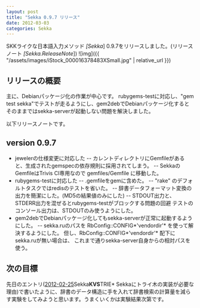 ```yaml
---
layout: post
title: "Sekka 0.9.7 リリース"
date: 2012-03-03
categories: Sekka
---
```

SKKライクな日本語入力メソッド *[Sekka*] 0.9.7をリリースしました。(リリースノート *[Sekka.ReleaseNote*])
 ![img]({{ "/assets/images/iStock_000016378483XSmall.jpg" | relative_url }})

## リリースの概要
主に、Debianパッケージ化の作業が中心です。
rubygems-testに対応し、"gem test sekka"でテストが走るようにし、gem2debでDebianパッケージ化するとそのままではsekka-serverが起動しない問題を解決しました。

以下リリースノートです。
## version 0.9.7
- jewelerの仕様変更に対応した
-- カレントディレクトリにGemfileがあると、生成されたgemspecの依存規則に採用されてしまう。
-- SekkaのGemfileはTrivis CI専用なので gemfiles/Gemfile に移動した。
- rubygems-testに対応した
-- .gemfileをgemに含めた。
-- "rake" のデフォルトタスクではredisのテストを省いた。
-- 辞書データフォーマット変換の出力を簡潔にした。(MD5の結果値のみにした)
-- STDOUT出力と、STDERR出力を混ぜるとrubygems-testがブロックする問題の回避
テストのコンソール出力は、STDOUTのみ使うようにした。
- gem2debでDebianパッケージ化してもsekka-serverが正常に起動するようにした。
-- sekka.ruのパスを RbConfig::CONFIG*'vendordir'* を使って解決するようにした。
 但し、RbConfig::CONFIG*'vendordir'* 配下にsekka.ruが無い場合は、
 これまで通りsekka-server自身からの相対パスを使う。

## 次の目標
先日のエントリ([2012-02-25](2012-02-25-post.md)Sekka**KVS**TRIE* Sekkaにトライ木の実装が必要な理由)で書いたように、辞書のデータ構造に手を入れて辞書検索の計算量を減らす実験をしてみようと思います。うまくいくかは実験結果次第です。
